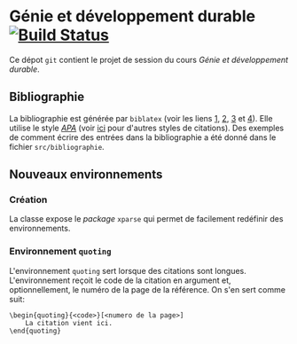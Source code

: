 # Génie et développement durable [![Build Status](https://travis-ci.com/AntoineGagne/genie-developpement-durable.svg?token=z8MuAdp4BiCLDyKa2y46&branch=master)](https://travis-ci.com/AntoineGagne/genie-developpement-durable)

Ce dépot `git` contient le projet de session du cours *Génie et développement durable*.

## Bibliographie

La bibliographie est générée par `biblatex` (voir les liens [1](https://fr.sharelatex.com/learn/Biblatex_bibliography_styles), [2](https://fr.sharelatex.com/blog/2013/07/31/getting-started-with-biblatex.html), [3](https://en.wikibooks.org/wiki/LaTeX/Bibliography_Management) et [4](http://ctan.mirror.rafal.ca/macros/latex/contrib/biblatex/doc/biblatex.pdf)). Elle utilise le style [*APA*](http://www.bibl.ulaval.ca/services/citation-de-sources/style-apa) (voir [ici](http://www.bibl.ulaval.ca/aide-a-la-recherche/documents-d-aide-a-la-redaction/citer-vos-sources) pour d'autres styles de citations). Des exemples de comment écrire des entrées dans la bibliographie a été donné dans le fichier `src/bibliographie`.

## Nouveaux environnements

### Création

La classe expose le *package* `xparse` qui permet de facilement redéfinir des environnements.

### Environnement `quoting`

L'environnement `quoting` sert lorsque des citations sont longues. L'environnement reçoit le code de la citation en argument et, optionnellement, le numéro de la page de la référence. On s'en sert comme suit:

```TeX
\begin{quoting}{<code>}[<numero de la page>]
    La citation vient ici.
\end{quoting}
```
